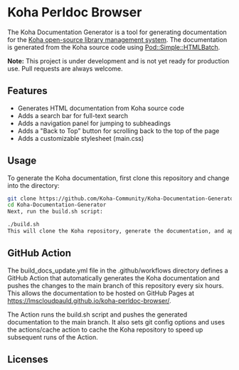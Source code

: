 # Koha Perldoc Browser
The Koha Documentation Generator is a tool for generating documentation for the [Koha open-source library management system](https://koha-community.org/). The documentation is generated from the Koha source code using [Pod::Simple::HTMLBatch](https://metacpan.org/pod/Pod::Simple::HTMLBatch).

**Note:** This project is under development and is not yet ready for production use. Pull requests are always welcome.

## Features
* Generates HTML documentation from Koha source code
* Adds a search bar for full-text search
* Adds a navigation panel for jumping to subheadings
* Adds a "Back to Top" button for scrolling back to the top of the page
* Adds a customizable stylesheet (main.css)

## Usage
To generate the Koha documentation, first clone this repository and change into the directory:

```bash
git clone https://github.com/Koha-Community/Koha-Documentation-Generator.git
cd Koha-Documentation-Generator
Next, run the build.sh script:
```

```bash
./build.sh
This will clone the Koha repository, generate the documentation, and apply the styles and scripts. The generated documentation will be placed in the docs directory
```

## GitHub Action

The build_docs_update.yml file in the .github/workflows directory defines a GitHub Action that automatically generates the Koha documentation and pushes the changes to the main branch of this repository every six hours. This allows the documentation to be hosted on GitHub Pages at https://lmscloudpauld.github.io/koha-perldoc-browser/.

The Action runs the build.sh script and pushes the generated documentation to the main branch. It also sets git config options and uses the actions/cache action to cache the Koha repository to speed up subsequent runs of the Action.

## Licenses